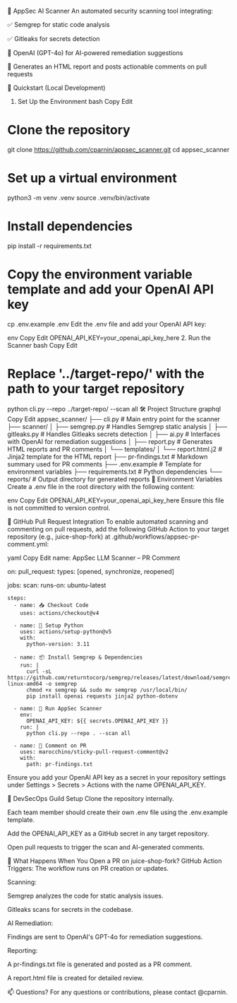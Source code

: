 🔐 AppSec AI Scanner
An automated security scanning tool integrating:

✅ Semgrep for static code analysis

✅ Gitleaks for secrets detection

🤖 OpenAI (GPT-4o) for AI-powered remediation suggestions

📄 Generates an HTML report and posts actionable comments on pull requests

🚀 Quickstart (Local Development)
1. Set Up the Environment
bash
Copy
Edit
# Clone the repository
git clone https://github.com/cparnin/appsec_scanner.git
cd appsec_scanner

# Set up a virtual environment
python3 -m venv .venv
source .venv/bin/activate

# Install dependencies
pip install -r requirements.txt

# Copy the environment variable template and add your OpenAI API key
cp .env.example .env
Edit the .env file and add your OpenAI API key:

env
Copy
Edit
OPENAI_API_KEY=your_openai_api_key_here
2. Run the Scanner
bash
Copy
Edit
# Replace '../target-repo/' with the path to your target repository
python cli.py --repo ../target-repo/ --scan all
🛠 Project Structure
graphql
Copy
Edit
appsec_scanner/
├── cli.py                   # Main entry point for the scanner
├── scanner/
│   ├── semgrep.py           # Handles Semgrep static analysis
│   ├── gitleaks.py          # Handles Gitleaks secrets detection
│   ├── ai.py                # Interfaces with OpenAI for remediation suggestions
│   ├── report.py            # Generates HTML reports and PR comments
│   └── templates/
│       └── report.html.j2   # Jinja2 template for the HTML report
├── pr-findings.txt          # Markdown summary used for PR comments
├── .env.example             # Template for environment variables
├── requirements.txt         # Python dependencies
└── reports/                 # Output directory for generated reports
🔑 Environment Variables
Create a .env file in the root directory with the following content:

env
Copy
Edit
OPENAI_API_KEY=your_openai_api_key_here
Ensure this file is not committed to version control.

💬 GitHub Pull Request Integration
To enable automated scanning and commenting on pull requests, add the following GitHub Action to your target repository (e.g., juice-shop-fork) at .github/workflows/appsec-pr-comment.yml:

yaml
Copy
Edit
name: AppSec LLM Scanner – PR Comment

on:
  pull_request:
    types: [opened, synchronize, reopened]

jobs:
  scan:
    runs-on: ubuntu-latest

    steps:
      - name: 📥 Checkout Code
        uses: actions/checkout@v4

      - name: 🐍 Setup Python
        uses: actions/setup-python@v5
        with:
          python-version: 3.11

      - name: 📦 Install Semgrep & Dependencies
        run: |
          curl -sL https://github.com/returntocorp/semgrep/releases/latest/download/semgrep-linux-amd64 -o semgrep
          chmod +x semgrep && sudo mv semgrep /usr/local/bin/
          pip install openai requests jinja2 python-dotenv

      - name: 🧪 Run AppSec Scanner
        env:
          OPENAI_API_KEY: ${{ secrets.OPENAI_API_KEY }}
        run: |
          python cli.py --repo . --scan all

      - name: 💬 Comment on PR
        uses: marocchino/sticky-pull-request-comment@v2
        with:
          path: pr-findings.txt
Ensure you add your OpenAI API key as a secret in your repository settings under Settings > Secrets > Actions with the name OPENAI_API_KEY.

👥 DevSecOps Guild Setup
Clone the repository internally.

Each team member should create their own .env file using the .env.example template.

Add the OPENAI_API_KEY as a GitHub secret in any target repository.

Open pull requests to trigger the scan and AI-generated comments.

🧠 What Happens When You Open a PR on juice-shop-fork?
GitHub Action Triggers: The workflow runs on PR creation or updates.

Scanning:

Semgrep analyzes the code for static analysis issues.

Gitleaks scans for secrets in the codebase.

AI Remediation:

Findings are sent to OpenAI's GPT-4o for remediation suggestions.

Reporting:

A pr-findings.txt file is generated and posted as a PR comment.

A report.html file is created for detailed review.

📫 Questions?
For any questions or contributions, please contact @cparnin.

